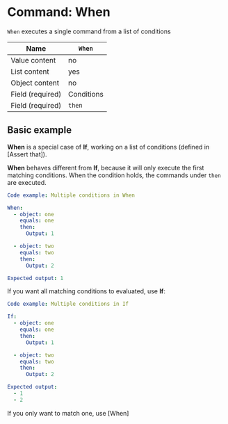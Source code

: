 # Command: When

`When` executes a single command from a list of conditions

| Name             | `When`     |
|------------------|------------|
| Value content    | no         |
| List content     | yes        |
| Object content   | no         |
| Field (required) | Conditions |
| Field (required) | `then`     |

## Basic example

**When** is a special case of **If**, working on a list of conditions (defined in [Assert that]).

**When** behaves different from **If**, because it will only execute the first matching conditions. When the condition holds, the commands under `then` are
executed.

```yaml
Code example: Multiple conditions in When

When:
  - object: one
    equals: one
    then:
      Output: 1

  - object: two
    equals: two
    then:
      Output: 2

Expected output: 1
```

If you want all matching conditions to evaluated, use **If**:

```yaml
Code example: Multiple conditions in If

If:
  - object: one
    equals: one
    then:
      Output: 1

  - object: two
    equals: two
    then:
      Output: 2

Expected output:
  - 1
  - 2
```

If you only want to match one, use [When]


